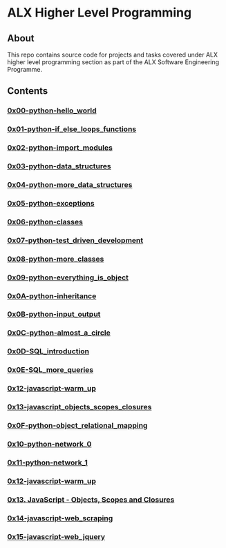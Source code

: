 # ALX Higher Level Programming
## About

This repo contains source code for projects and tasks covered under ALX higher level programming section as part of the ALX Software Engineering Programme.

## Contents

### [0x00-python-hello_world](https://github.com/j88moja-code/alx-higher_level_programming/tree/main/0x00-python-hello_world)
### [0x01-python-if_else_loops_functions](https://github.com/j88moja-code/alx-higher_level_programming/tree/main/0x01-python-if_else_loops_functions)
### [0x02-python-import_modules](https://github.com/j88moja-code/alx-higher_level_programming/tree/main/0x02-python-import_modules)
### [0x03-python-data_structures](https://github.com/j88moja-code/alx-higher_level_programming/tree/main/0x03-python-data_structures)
### [0x04-python-more_data_structures](https://github.com/j88moja-code/alx-higher_level_programming/tree/main/0x04-python-more_data_structures)
### [0x05-python-exceptions](https://github.com/j88moja-code/alx-higher_level_programming/tree/main/0x05-python-exceptions)
### [0x06-python-classes](https://github.com/j88moja-code/alx-higher_level_programming/tree/main/0x06-python-classes)
### [0x07-python-test_driven_development](https://github.com/j88moja-code/alx-higher_level_programming/tree/main/0x07-python-test_driven_development)
### [0x08-python-more_classes](https://github.com/j88moja-code/alx-higher_level_programming/tree/main/0x08-python-more_classes)
### [0x09-python-everything_is_object](https://github.com/j88moja-code/alx-higher_level_programming/tree/main/0x09-python-everything_is_object)
### [0x0A-python-inheritance](https://github.com/j88moja-code/alx-higher_level_programming/tree/main/0x0A-python-inheritance)
### [0x0B-python-input_output](https://github.com/j88moja-code/alx-higher_level_programming/tree/main/0x0B-python-input_output)
### [0x0C-python-almost_a_circle](https://github.com/j88moja-code/alx-higher_level_programming/tree/main/0x0C-python-almost_a_circle)
### [0x0D-SQL_introduction](https://github.com/j88moja-code/alx-higher_level_programming/tree/main/0x0D-SQL_introduction)
### [0x0E-SQL_more_queries](https://github.com/j88moja-code/alx-higher_level_programming/tree/main/0x0E-SQL_more_queries)
### [0x12-javascript-warm_up](https://github.com/j88moja-code/alx-higher_level_programming/tree/main/0x12-javascript-warm_up)
### [0x13-javascript_objects_scopes_closures](https://github.com/j88moja-code/alx-higher_level_programming/tree/main/0x13-javascript_objects_scopes_closures)
### [0x0F-python-object_relational_mapping](https://github.com/j88moja-code/alx-higher_level_programming/tree/main/0x0F-python-object_relational_mapping)
### [0x10-python-network_0](https://github.com/j88moja-code/alx-higher_level_programming/tree/main/0x10-python-network_0)
### [0x11-python-network_1](https://github.com/j88moja-code/alx-higher_level_programming/tree/main/0x11-python-network_1)
### [0x12-javascript-warm_up](https://github.com/j88moja-code/alx-higher_level_programming/tree/main/0x12-javascript-warm_up)
### [0x13. JavaScript - Objects, Scopes and Closures](https://github.com/j88moja-code/alx-higher_level_programming/tree/main/0x13-javascript_objects_scopes_closures)
### [0x14-javascript-web_scraping](https://github.com/j88moja-code/alx-higher_level_programming/tree/main/0x14-javascript-web_scraping)
### [0x15-javascript-web_jquery](https://github.com/j88moja-code/alx-higher_level_programming/tree/main/0x15-javascript-web_jquery)
